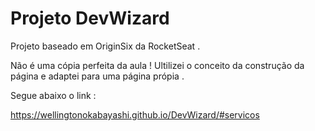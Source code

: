  # Projeto DevWizard

Projeto baseado em OriginSix da RocketSeat .

Não é uma cópia perfeita da aula ! Ultilizei o conceito da construção da página e adaptei para uma página própia .

Segue abaixo o link :

https://wellingtonokabayashi.github.io/DevWizard/#servicos


